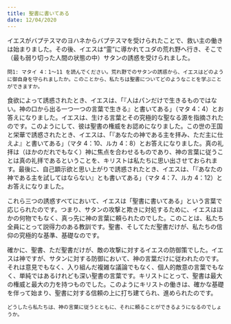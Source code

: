 ```yaml
---
title: 聖書に書いてある
date: 12/04/2020
---
```


イエスがバプテスマのヨハネからバプテスマを受けられたことで、救い主の働きは始まりました。その後、イエスは“霊”に導かれてユダの荒れ野へ行き、そこで（最も弱り切った人間の状態の中）サタンの誘惑を受けられました。

`問1: マタイ 4：1～11 を読んでください。荒れ野でのサタンの誘惑から、イエスはどのように御自身を守られましたか。このことから、私たちは聖書についてどのようなことを学ぶことができますか。`

食欲によって誘惑されたとき、イエスは、「『人はパンだけで生きるものではない。神の口から出る一つ一つの言葉で生きる』と書いてある」（マタ 4：4）とお答えになりました。イエスは、生ける言葉とその究極的な聖なる源を指摘されたのです。このようにして、彼は聖書の権威をお認めになりました。この世の王国と栄華で誘惑されたとき、イエスは、「『あなたの神である主を拝み、ただ主に仕えよ』と書いてある」（マタ 4：10、ルカ 4：8）とお答えになりました。真の礼拝は（ほかのだれでもなく）神に焦点を合わせるものであり、神の言葉に従うことは真の礼拝であるということを、キリストは私たちに思い出させておられます。最後に、自己顕示欲と思い上がりで誘惑されたとき、イエスは、「『あなたの神である主を試してはならない』とも書いてある」（マタ 4：7、ルカ 4：12）とお答えになりました。

これら三つの誘惑すべてにおいて、イエスは「聖書に書いてある」という言葉で応じられたのです。つまり、サタンの攻撃と欺きに対処するために、イエスはほかの何物でもなく、真っ先に神の言葉に頼られたのでした。このことは、私たち全員にとって説得力のある教訓です。聖書、そしてただ聖書だけが、私たちの信仰の究極的な基準、基礎なのです。

確かに、聖書、ただ聖書だけが、敵の攻撃に対するイエスの防御策でした。イエスは神ですが、サタンに対する防御において、神の言葉だけに従われたのです。それは意見でもなく、入り組んだ複雑な議論でもなく、個人的敵意の言葉でもなく、単純ではあるけれども深い聖書の言葉です。キリストにとって、聖書は最大の権威と最大の力を持つものでした。このようにキリストの働きは、確かな基礎を伴って始まり、聖書に対する信頼の上に打ち建てられ、進められたのです。

`どうしたら私たちは、神の言葉に従うとともに、それに頼ることができるようになるのでしょうか。`